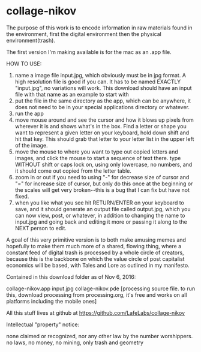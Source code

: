 # collage-nikov

The purpose of this work is to encode information in raw materials found in the environment, first the digital environment then the physical environment(trash).  

The first version I'm making available is for the mac as an .app file.  

HOW TO USE:

1. name a image file input.jpg, which obviously must be in jpg format. A high resolution file is good if you can.  It has to be named EXACTLY "input.jpg", no variations will work. This download should have an input file with that name as an example to start with
2. put the file in the same directory as the app, which can be anywhere, it does not need to be in your special applications directory or whatever.
3. run the app
4. move mouse around and see the cursor and how it blows up pixels from wherever it is and shows what's in the box.  Find a letter or shape you want to represent a given letter on your keyboard, hold down shift and hit that key.  This should grab that letter to your letter list in the upper left of the image.
5. move the mouse to where you want to type out copied letters and images, and click the mouse to start a sequence of text there.  type WITHOUT shift or caps lock on, using only lowercase, no numbers, and it should come out copied from the letter table. 
6. zoom in or out if you need to using "-" for decrease size of cursor and "=" for increase size of cursor, but only do this once at the beginning or the scales will get very broken--this is a bug that I can fix but have not fixed.  
7. when you like what you see hit RETURN/ENTER on your keyboard to save, and it should generate an output file called output.jpg, which you can now view, post, or whatever, in addition to changing the name to input.jpg and going back and editing it more or passing it along to the NEXT person to edit.  


A goal of this very primitive version is to both make amusing memes and hopefully to make them much more of a shared, flowing thing, where a constant feed of digital trash is processed by a whole circle of creators, because this is the backbone on which the value circle of post capitalist economics will be based, with Tales and Lore as outlined in my manifesto.  

Contained in this download folder as of Nov 6, 2016:

collage-nikov.app
input.jpg
collage-nikov.pde  [processing source file. to run this, download processing from processing.org, it's free and works on all platforms including the mobile ones]

All this stuff lives at github at https://github.com/LafeLabs/collage-nikov

Intellectual "property" notice:

none claimed or recognized, nor any other law by the number worshippers. no laws, no money, no mining, only trash and geometry